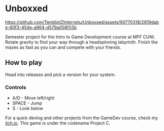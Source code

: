 # Unboxxed


https://github.com/TenIdiotZInternetu/Unboxxed/assets/90770318/2619dabe-60f3-454e-a964-d579a058f03b

Semester project for the Intro to Game Development course at MFF CUNI. Rotate gravity to find your way through a headspinning labyrinth. Finish the mazes as fast as you can and compete with your friends.

## How to play
Head into releases and pick a version for your system.  

### Controls
* A/D - Move left/right
* SPACE - Jump
* S - Look below

For a quick devlog and other projects from the GameDev course, check my [itch.io](https://adambalko.itch.io/project-t). This game is under the codename Project C.
